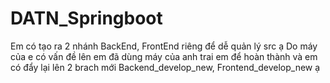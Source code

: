 # DATN_Springboot
Em có tạo ra 2 nhánh BackEnd, FrontEnd riêng để dễ quản lý src ạ
Do máy của e có vấn đề lên em đã dùng máy của anh trai em để hoàn thành và em có đẩy lại lên 2 brach mới Backend_develop_new, Frontend_develop_new ạ

